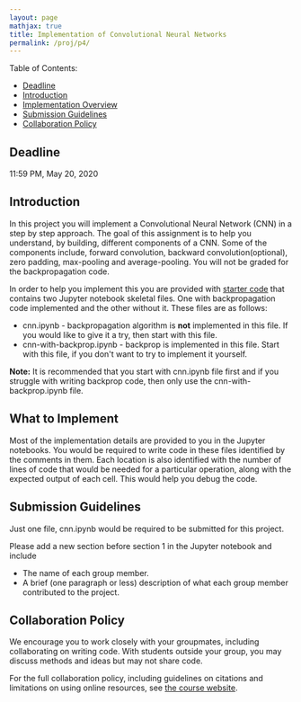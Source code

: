 ```yaml
---
layout: page
mathjax: true
title: Implementation of Convolutional Neural Networks
permalink: /proj/p4/
---
```


Table of Contents:
- [Deadline](#due)
- [Introduction](#intro)
- [Implementation Overview](#system_overview)
- [Submission Guidelines](#sub)
- [Collaboration Policy](#coll)

<a name='due'></a>
## Deadline
11:59 PM, May 20, 2020

<a name='intro'></a>
## Introduction
In this project you will implement a Convolutional Neural Network (CNN) in a step by step approach.  The goal of this assignment is to help you understand, by building, different components of a CNN. Some of the components include, forward convolution, backward convolution(optional), zero padding, max-pooling and average-pooling. You will not be graded for the backpropagation code.

In order to help you implement this you are provided with [starter code](/cmsc426fall2020/assets/proj4/proj4-starterFiles.zip) that contains two Jupyter notebook skeletal files. One with backpropagation code implemented and the other without it. These files are as follows:

<ul>
  <li>cnn.ipynb - backpropagation algorithm is <b>not</b> implemented in this file. If you would like to give it a try, then start with this file.
  </li>
  <li> cnn-with-backprop.ipynb - backprop is implemented in this file. Start with this file, if you don't want to try to implement it yourself.
  </li>
</ul>


<b> Note:</b> It is recommended that you start with cnn.ipynb file first and if you struggle with writing backprop code, then only use the cnn-with-backprop.ipynb file.


<a name='system_overview'></a>
## What to Implement

Most of the implementation details are provided to you in the Jupyter notebooks. You would be required to write code in these files identified by the comments in them. Each location is also identified with the number of lines of code that would be needed for a particular operation, along with the expected output of each cell. This would help you debug the code.


<a name='sub'></a>
## Submission Guidelines
Just one file, cnn.ipynb would be required to be submitted for this project.

Please add a new section before section 1 in the Jupyter notebook and include
 - The name of each group member.
 - A brief (one paragraph or less) description of what each group member contributed to the project.

<a name='coll'></a>
## Collaboration Policy
We encourage you to work closely with your groupmates, including collaborating on writing code.  With students outside your group, you may discuss methods and ideas but may not share code.

For the full collaboration policy, including guidelines on citations and limitations on using online resources, see <a href="http://www.cs.umd.edu/class/Spring2020/cmsc426-0201/">the course website</a>.

